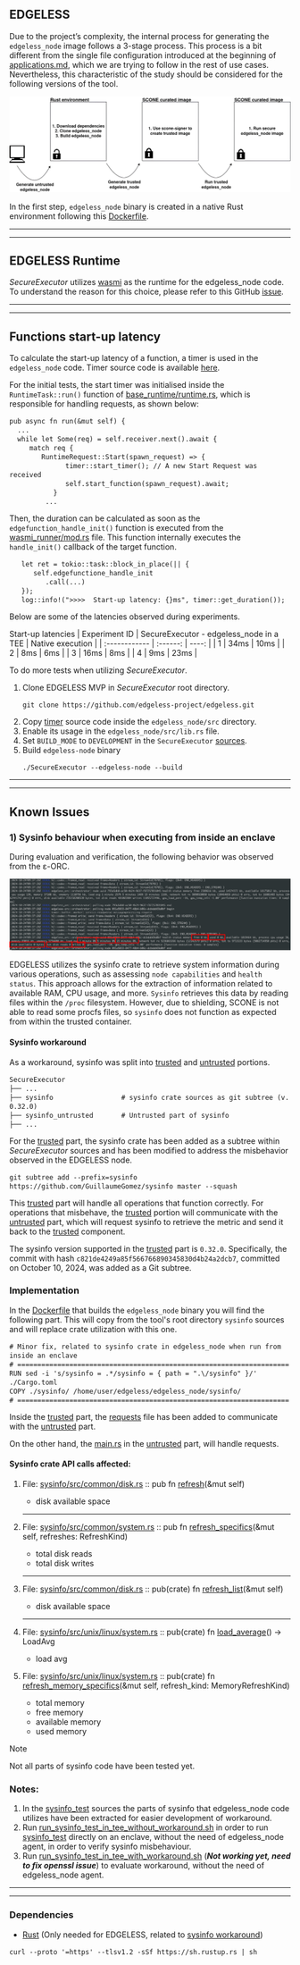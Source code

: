 ## EDGELESS

Due to the project’s complexity, the internal process for generating the `edgeless_node` image follows a 3-stage process. This process is a bit different from the single file configuration introduced at the beginning of [applications.md](./applications.md), which we are trying to follow in the rest of use cases. Nevertheless, this characteristic of the study should be considered for the following versions of the tool.

![EDGELESS build process](./img/edgeless-imgs/edgeless_node_secureexecutor_process-hr.png)

In the first step, `edgeless_node` binary is created in a native Rust environment following this [Dockerfile](../Dockerfiles/apps/edgeless-node.Dockerfile).

---
---
## EDGELESS Runtime
$SecureExecutor$ utilizes [wasmi](https://github.com/edgeless-project/edgeless/tree/main/edgeless_node/src/wasmi_runner) as the runtime for the edgeless_node code. To understand the reason for this choice, please refer to this GitHub [issue](https://github.com/edgeless-project/edgeless/issues/159).

---
---

## Functions start-up latency
To calculate the start-up latency of a function, a timer is used in the `edgeless_node` code. Timer source code is available [here](../test/edgeless_tests/timer.rs). 

For the initial tests, the start timer was initialised inside the `RuntimeTask::run()` function of [base_runtime/runtime.rs](https://github.com/edgeless-project/edgeless/blob/main/edgeless_node/src/base_runtime/runtime.rs), which is responsible for handling requests, as shown below:

```
pub async fn run(&mut self) {
  ...
  while let Some(req) = self.receiver.next().await {
     match req {
        RuntimeRequest::Start(spawn_request) => {   
              timer::start_timer(); // A new Start Request was received
              self.start_function(spawn_request).await;
           }
         ...
```
Then, the duration can be calculated as soon as the `edgefunction_handle_init()` function is executed from the [wasmi_runner/mod.rs](https://github.com/edgeless-project/edgeless/blob/main/edgeless_node/src/wasmi_runner/mod.rs) file. This function internally executes the `handle_init()` callback of the target function.

```   
   let ret = tokio::task::block_in_place(|| {
      self.edgefunctione_handle_init
         .call(...)
   });
   log::info!(">>>>  Start-up latency: {}ms", timer::get_duration());

```
Below are some of the latencies observed during experiments.

Start-up latencies
| Experiment ID | SecureExecutor - edgeless_node in a TEE | Native execution |
| :------------ | :------: | ----: |
| 1             |   34ms   | 10ms  |
| 2             |    8ms   | 6ms   |
| 3             |  16ms    | 8ms   |
| 4             |  9ms     | 23ms  |

To do more tests when utilizing $SecureExecutor$.
1) Clone EDGELESS MVP in $SecureExecutor$ root directory. 
    ```
    git clone https://github.com/edgeless-project/edgeless.git
    ```
2) Copy [timer](../test/edgeless_tests/timer.rs) source code inside the `edgeless_node/src` directory.
3) Enable its usage in the `edgeless_node/src/lib.rs` file.
4) Set `BUILD_MODE` to `DEVELOPMENT` in the `SecureExecutor` [sources](../src/edgeless.sh).
5) Build `edgeless-node` binary
    ```
    ./SecureExecutor --edgeless-node --build
    ```

---
---

## Known Issues
### 1) Sysinfo behaviour when executing from inside an enclave
During evaluation and verification, the following behavior was observed from the ε-ORC.

![./img/edgeless-imgs/sysinfo-init-behaviour.png](./img/edgeless-imgs/sysinfo-init-behaviour.png)

EDGELESS utilizes the sysinfo crate to retrieve system information during various operations, such as assessing `node capabilities` and `health status`. 
This approach allows for the extraction of information related to available RAM, CPU usage, and more. 
`Sysinfo` retrieves this data by reading files within the `/proc` filesystem. 
However, due to shielding, SCONE is not able to read some procfs files, so `sysinfo` does not function as expected from within the trusted container.

#### Sysinfo workaround
As a workaround, sysinfo was split into [trusted](../sysinfo/) and [untrusted](../sysinfo_untrusted/) portions.

```
SecureExecutor
├── ...
├── sysinfo                 # sysinfo crate sources as git subtree (v. 0.32.0)
├── sysinfo_untrusted       # Untrusted part of sysinfo
├── ...
```

For the [trusted](../sysinfo/) part, the sysinfo crate has been added as a subtree within $SecureExecutor$ sources and has been modified to address the misbehavior observed in the EDGELESS node. 

```
git subtree add --prefix=sysinfo https://github.com/GuillaumeGomez/sysinfo master --squash
```

This [trusted](../sysinfo/) part will handle all operations that function correctly.
For operations that misbehave, the [trusted](../sysinfo/) portion will communicate with the [untrusted](../sysinfo_untrusted/) part, which will request sysinfo to retrieve the metric and send it back to the [trusted](../sysinfo/) component.

The sysinfo version supported in the [trusted](../sysinfo/) part is `0.32.0`. Specifically, the commit with hash `c821de4249a85f566766890345830d4b24a2dcb7`, committed on October 10, 2024, was added as a Git subtree.

### Implementation
In the [Dockerfile](../Dockerfiles/apps/edgeless-node.Dockerfile) that builds the `edgeless_node` binary you will find the following part. This will copy from the tool's root directory `sysinfo` sources and will replace crate utilization with this one.
```
# Minor fix, related to sysinfo crate in edgeless_node when run from inside an enclave
# ====================================================================
RUN sed -i 's/sysinfo = .*/sysinfo = { path = ".\/sysinfo" }/' ./Cargo.toml
COPY ./sysinfo/ /home/user/edgeless/edgeless_node/sysinfo/
# ====================================================================
```

Inside the [trusted](../sysinfo/) part, the [requests](../sysinfo/src/requests/mod.rs) file has been added to communicate with the [untrusted](../sysinfo_untrusted/) part.

On the other hand, the [main.rs](../sysinfo_untrusted/src/main.rs) in the [untrusted](../sysinfo_untrusted/) part, will handle requests.

#### Sysinfo crate API calls affected:
1. File: [sysinfo/src/common/disk.rs](../sysinfo/src/common/disk.rs) :: pub fn [refresh]()(&mut self)
   - disk available space

   ---

2. File: [sysinfo/src/common/system.rs](../sysinfo/src/common/system.rs) :: pub fn [refresh_specifics]()(&mut self, refreshes: RefreshKind)
   - total disk reads
   - total disk writes
   
   ---

3. File: [sysinfo/src/common/disk.rs](../sysinfo/src/common/disk.rs) :: pub(crate) fn [refresh_list]()(&mut self)
   - disk available space

   ---

4. File: [sysinfo/src/unix/linux/system.rs](../sysinfo/src/unix/linux/system.rs) ::  pub(crate) fn [load_average]()() -> LoadAvg
   * load avg

5. File: [sysinfo/src/unix/linux/system.rs](../sysinfo/src/unix/linux/system.rs) :: pub(crate) fn [refresh_memory_specifics]()(&mut self, refresh_kind: MemoryRefreshKind)
   * total memory
   * free memory
   * available memory
   * used memory

> [!NOTE]
Not all parts of sysinfo code have been tested yet.


### Notes:
1. In the [sysinfo_test](../sysinfo_untrusted/sysinfo_test/) sources the parts of sysinfo that edgeless_node code utilizes have been extracted for easier development of workaround.  
2. Run [run_sysinfo_test_in_tee_without_workaround.sh](../sysinfo_untrusted/run_sysinfo_test_in_tee_without_workaround.sh) in order to run [sysinfo_test](../sysinfo_untrusted/sysinfo_test/) directly on an enclave, without the need of edgeless_node agent, in order to verify sysinfo misbehaviour.
3. Run [run_sysinfo_test_in_tee_with_workaround.sh](../sysinfo_untrusted/run_sysinfo_test_in_tee_with_workaround.sh) (***Not working yet, need to fix openssl issue***) to evaluate workaround, without the need of edgeless_node agent.

---
---

### Dependencies 
- [Rust](https://www.rust-lang.org/learn/get-started) (Only needed for EDGELESS, related to [sysinfo workaround](./doc/edgeless.md#sysinfo-workaround))
```
curl --proto '=https' --tlsv1.2 -sSf https://sh.rustup.rs | sh
```
